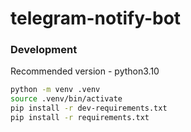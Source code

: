# telegram-notify-bot

### Development
Recommended version - python3.10

```bash
python -m venv .venv
source .venv/bin/activate
pip install -r dev-requirements.txt
pip install -r requirements.txt
```
